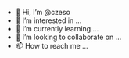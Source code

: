- 👋 Hi, I’m @czeso
- 👀 I’m interested in ...
- 🌱 I’m currently learning ...
- 💞️ I’m looking to collaborate on ...
- 📫 How to reach me ...

<!---
czeso/czeso is a ✨ special ✨ repository because its `README.md` (this file) appears on your GitHub profile.
You can click the Preview link to take a look at your changes.
--->
